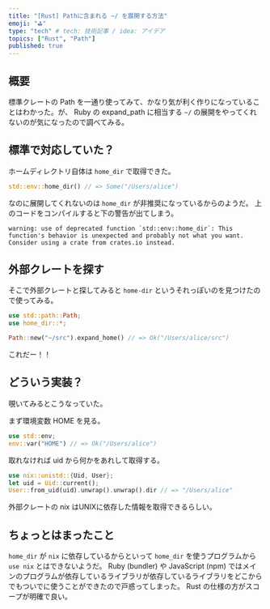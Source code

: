```yaml
---
title: "[Rust] Pathに含まれる ~/ を展開する方法"
emoji: "⛳"
type: "tech" # tech: 技術記事 / idea: アイデア
topics: ["Rust", "Path"]
published: true
---
```


## 概要

標準クレートの Path を一通り使ってみて、かなり気が利く作りになっていることはわかった。が、 Ruby の expand_path に相当する `~/` の展開をやってくれないのが気になったので調べてみる。

## 標準で対応していた？

ホームディレクトリ自体は `home_dir` で取得できた。

```rust
std::env::home_dir() // => Some("/Users/alice")
```

なのに展開してくれないのは `home_dir` が非推奨になっているからのようだ。
上のコードをコンパイルすると下の警告が出てしまう。

```
warning: use of deprecated function `std::env::home_dir`: This function's behavior is unexpected and probably not what you want. Consider using a crate from crates.io instead.
```

## 外部クレートを探す

そこで外部クレートと探してみると `home-dir` というそれっぽいのを見つけたので使ってみる。

```rust
use std::path::Path;
use home_dir::*;

Path::new("~/src").expand_home() // => Ok("/Users/alice/src")
```

これだー！！

## どういう実装？

覗いてみるとこうなっていた。

まず環境変数 HOME を見る。

```rust
use std::env;
env::var("HOME") // => Ok("/Users/alice")
```

取れなければ uid から何かをあれして取得する。

```rust
use nix::unistd::{Uid, User};
let uid = Uid::current();
User::from_uid(uid).unwrap().unwrap().dir // => "/Users/alice"
```

外部クレートの nix はUNIXに依存した情報を取得できるらしい。

## ちょっとはまったこと

`home_dir` が `nix` に依存しているからといって `home_dir` を使うプログラムから `use nix` とはできないようだ。
Ruby (bundler) や JavaScript (npm) ではメインのプログラムが依存しているライブラリが依存しているライブラリをどこからでもついでに使うことができたので戸惑ってしまった。
Rust の仕様の方がスコープが明確で良い。
